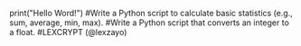 print("Hello Word!")
#Write a Python script to calculate basic statistics (e.g., sum, average, min, max).
#Write a Python script that converts an integer to a float.
#LEXCRYPT (@lexzayo)
